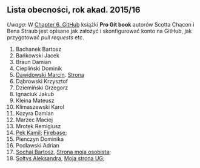 ## Lista obecności, rok akad. 2015/16

_Uwaga:_ W [Chapter 6. GitHub](http://git-scm.com/book/en/v2)
książki **Pro Git book** autorów Scotta Chacon i Bena Straub
jest opisane jak założyć i skonfigurować konto na GitHub,
jak przygotować _pull requests_ etc.

1. Bachanek Bartosz
1. Bańkowski Jacek
1. Braun Damian
1. Ciepliński Dominik
1. [Dawidowski Marcin](https://github.com/mdawidowski/Techniki-Internetowe). [Strona](https://f32d12.firebaseapp.com/)
1. Dąbrowski Krzysztof
1. Dziemiński Grzegorz
1. Ignaciuk Jakub
1. Kleina Mateusz
1. Klimaszewski Karol
1. Kozyra Damian
1. Marzec Maciej
1. Mrotek Remigiusz
1. [Pek Kamil](https://github.com/kamilpek/techniki-internetowe.git); [Firebase](https://161050ti.firebaseapp.com/);
1. Pienczyn Dominika
1. Podlawski Adrian
1. [Sochaj Bartosz](https://github.com/bs-ug/www-ti.git), [Strona moja osobista](https://www-ti.firebaseapp.com/);
1. [Sołtys Aleksandra](https://github.com/saleksandra/stronaug.github.io), [Moja strona UG](http://mojeug.ugu.pl/);
